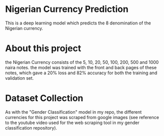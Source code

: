 # Nigerian Currency Prediction
This is a deep learning model which predicts the 8 denomination of the Nigerian currency.

# About this project
the Nigerian Currency consists of the 5, 10, 20, 50, 100, 200, 500 and 1000 naira notes. the model was trained with the front and back pages of these notes, which gave a 20% loss and 82% accuracy for both the training and validation set.

 # Dataset Collection
 As with the "Gender Classification" model in my repo, the different currencies for this project was scraped from google images (see reference to the youtube video used for the web scraping tool in my gender classification repository).
 
 
